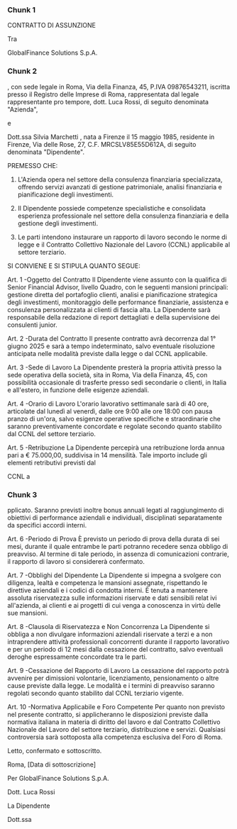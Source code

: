 ### Chunk 1

CONTRATTO DI ASSUNZIONE

Tra

GlobalFinance Solutions S.p.A.

### Chunk 2

, con sede legale in Roma, Via della Finanza, 45, P.IVA 09876543211, iscritta presso il Registro delle Imprese di Roma, rappresentata dal legale rappresentante pro tempore, dott. Luca Rossi, di seguito denominata "Azienda",

e

Dott.ssa Silvia Marchetti , nata a Firenze il 15 maggio 1985, residente in Firenze, Via delle Rose, 27, C.F. MRCSLV85E55D612A, di seguito denominata "Dipendente".

PREMESSO CHE:

1. L'Azienda opera nel settore della consulenza finanziaria specializzata, offrendo servizi avanzati di gestione patrimoniale, analisi finanziaria e pianificazione degli investimenti.

2. Il Dipendente possiede competenze specialistiche e consolidata esperienza professionale nel settore della consulenza finanziaria e della gestione degli investimenti.

3. Le parti intendono instaurare un rapporto di lavoro secondo le norme di legge e il Contratto Collettivo Nazionale del Lavoro (CCNL) applicabile al settore terziario.

SI CONVIENE E SI STIPULA QUANTO SEGUE:

Art. 1 -Oggetto del Contratto Il Dipendente viene assunto con la qualifica di Senior Financial Advisor, livello Quadro, con le seguenti mansioni principali: gestione diretta del portafoglio clienti, analisi e pianificazione strategica degli investimenti, monitoraggio delle performance finanziarie, assistenza e consulenza personalizzata ai clienti di fascia alta. La Dipendente sarà responsabile della redazione di report dettagliati e della supervisione dei consulenti junior.

Art. 2 -Durata del Contratto Il presente contratto avrà decorrenza dal 1° giugno 2025 e sarà a tempo indeterminato, salvo eventuale risoluzione anticipata nelle modalità previste dalla legge o dal CCNL applicabile.

Art. 3 -Sede di Lavoro La Dipendente presterà la propria attività presso la sede operativa della società, sita in Roma, Via della Finanza, 45, con possibilità occasionale di trasferte presso sedi secondarie o clienti, in Italia e all'estero, in funzione delle esigenze aziendali.

Art. 4 -Orario di Lavoro L'orario lavorativo settimanale sarà di 40 ore, articolate dal lunedì al venerdì, dalle ore 9:00 alle ore 18:00 con pausa pranzo di un'ora, salvo esigenze operative specifiche e straordinarie che saranno preventivamente concordate e regolate secondo quanto stabilito dal CCNL del settore terziario.

Art. 5 -Retribuzione La Dipendente percepirà una retribuzione lorda annua pari a € 75.000,00, suddivisa in 14 mensilità. Tale importo include gli elementi retributivi previsti dal

CCNL a

### Chunk 3

pplicato. Saranno previsti inoltre bonus annuali legati al raggiungimento di obiettivi di performance aziendali e individuali, disciplinati separatamente da specifici accordi interni.

Art. 6 -Periodo di Prova È previsto un periodo di prova della durata di sei mesi, durante il quale entrambe le parti potranno recedere senza obbligo di preavviso. Al termine di tale periodo, in assenza di comunicazioni contrarie, il rapporto di lavoro si considererà confermato.

Art. 7 -Obblighi del Dipendente La Dipendente si impegna a svolgere con diligenza, lealtà e competenza le mansioni assegnate, rispettando le direttive aziendali e i codici di condotta interni. È tenuta a mantenere assoluta riservatezza sulle informazioni riservate e dati sensibili relat ivi all'azienda, ai clienti e ai progetti di cui venga a conoscenza in virtù delle sue mansioni.

Art. 8 -Clausola di Riservatezza e Non Concorrenza La Dipendente si obbliga a non divulgare informazioni aziendali riservate a terzi e a non intraprendere attività professionali concorrenti durante il rapporto lavorativo e per un periodo di 12 mesi dalla cessazione del contratto, salvo eventuali deroghe espressamente concordate tra le parti.

Art. 9 -Cessazione del Rapporto di Lavoro La cessazione del rapporto potrà avvenire per dimissioni volontarie, licenziamento, pensionamento o altre cause previste dalla legge. Le modalità e i termini di preavviso saranno regolati secondo quanto stabilito dal CCNL terziario vigente.

Art. 10 -Normativa Applicabile e Foro Competente Per quanto non previsto nel presente contratto, si applicheranno le disposizioni previste dalla normativa italiana in materia di diritto del lavoro e dal Contratto Collettivo Nazionale del Lavoro del settore terziario, distribuzione e servizi. Qualsiasi controversia sarà sottoposta alla competenza esclusiva del Foro di Roma.

Letto, confermato e sottoscritto.

Roma, [Data di sottoscrizione]

Per GlobalFinance Solutions S.p.A.

Dott. Luca Rossi

La Dipendente

Dott.ssa


